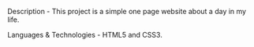 Description - This project is a simple one page website about a day in my life. 

Languages & Technologies - HTML5 and CSS3.

